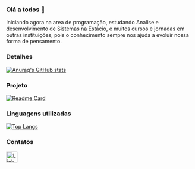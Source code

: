### Olá a todos 👋

Iniciando agora na area de programação, estudando Analise e desenvolvimento de Sistemas na Estácio, e muitos cursos e jornadas em outras instituições, pois o conhecimento sempre nos ajuda a evoluir nossa forma de pensamento.

### Detalhes

[![Anurag's GitHub stats](https://github-readme-stats.vercel.app/api?username=AlexFranceS&show_icons=true&theme=dark)](https://github.com/anuraghazra/github-readme-stats)

### Projeto

[![Readme Card](https://github-readme-stats.vercel.app/api/pin/?username=AlexFranceS&repo=BuzzSync-Project&theme=dark)](https://github.com/anuraghazra/github-readme-stats)

### Linguagens utilizadas

[![Top Langs](https://github-readme-stats.vercel.app/api/top-langs/?username=AlexFranceS&layout=compact)](https://github.com/anuraghazra/github-readme-stats)

### Contatos

[<img src='https://img.shields.io/badge/LinkedIn-0077B5?style=for-the-badge&logo=linkedin&logoColor=white' alt='Linkedin' height='30'>](https://www.linkedin.com/in/alexfrancedasilvapereira/)
